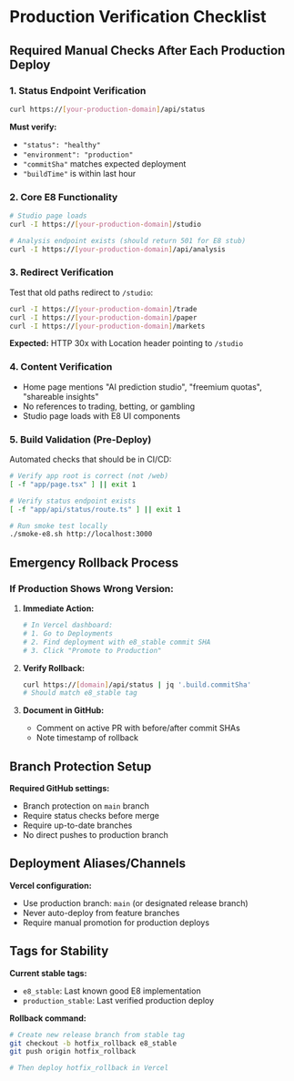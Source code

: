 # Production Verification Checklist

## Required Manual Checks After Each Production Deploy

### 1. Status Endpoint Verification
```bash
curl https://[your-production-domain]/api/status
```

**Must verify:**
- `"status": "healthy"`
- `"environment": "production"`
- `"commitSha"` matches expected deployment
- `"buildTime"` is within last hour

### 2. Core E8 Functionality
```bash
# Studio page loads
curl -I https://[your-production-domain]/studio

# Analysis endpoint exists (should return 501 for E8 stub)
curl -I https://[your-production-domain]/api/analysis
```

### 3. Redirect Verification
Test that old paths redirect to `/studio`:
```bash
curl -I https://[your-production-domain]/trade
curl -I https://[your-production-domain]/paper
curl -I https://[your-production-domain]/markets
```

**Expected:** HTTP 30x with Location header pointing to `/studio`

### 4. Content Verification
- Home page mentions "AI prediction studio", "freemium quotas", "shareable insights"
- No references to trading, betting, or gambling
- Studio page loads with E8 UI components

### 5. Build Validation (Pre-Deploy)
Automated checks that should be in CI/CD:
```bash
# Verify app root is correct (not /web)
[ -f "app/page.tsx" ] || exit 1

# Verify status endpoint exists
[ -f "app/api/status/route.ts" ] || exit 1

# Run smoke test locally
./smoke-e8.sh http://localhost:3000
```

## Emergency Rollback Process

### If Production Shows Wrong Version:

1. **Immediate Action:**
   ```bash
   # In Vercel dashboard:
   # 1. Go to Deployments
   # 2. Find deployment with e8_stable commit SHA
   # 3. Click "Promote to Production"
   ```

2. **Verify Rollback:**
   ```bash
   curl https://[domain]/api/status | jq '.build.commitSha'
   # Should match e8_stable tag
   ```

3. **Document in GitHub:**
   - Comment on active PR with before/after commit SHAs
   - Note timestamp of rollback

## Branch Protection Setup

**Required GitHub settings:**
- Branch protection on `main` branch
- Require status checks before merge
- Require up-to-date branches
- No direct pushes to production branch

## Deployment Aliases/Channels

**Vercel configuration:**
- Use production branch: `main` (or designated release branch)
- Never auto-deploy from feature branches
- Require manual promotion for production deploys

## Tags for Stability

**Current stable tags:**
- `e8_stable`: Last known good E8 implementation
- `production_stable`: Last verified production deploy

**Rollback command:**
```bash
# Create new release branch from stable tag
git checkout -b hotfix_rollback e8_stable
git push origin hotfix_rollback

# Then deploy hotfix_rollback in Vercel
```
